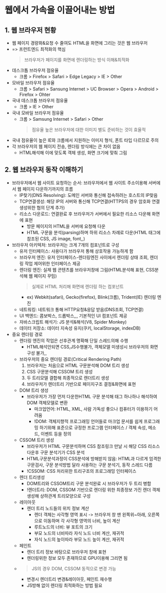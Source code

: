 # 웹에서 가속을 이끌어내는 방법

## 1. 웹 브라우저 현황

- 웹 페이지 경량화&요청 수 줄여도 HTML을 화면에 그리는 것은 웹 브라우저
- => 프런트엔드 최적화의 핵심
  > 브라우저가 페이지를 화면에 렌더링하는 방식 이해&최적화
- 데스크톱 브라우저 점유율
  - 크롬 > Firefox > Safari > Edge Legacy > IE > Other
- 모바일 브라우저 점유율
  - 크롬 > Safari > Sansung Internet > UC Browser > Opera > Android > Firefox > Ohter
- 국내 데스크톱 브라우저 점유율
  - 크롬 > IE > Other
- 국내 모바일 브라우저 점유율
  - 크롬 > Samsung Internet > Safari > Other
    > 점유율 높은 브라우저에 대한 이미지 별도 준비하는 것이 효율적
- 국내 점유율이 높은 IE와 크롬에서 지원하는 이미지 형식, 폰트 타입 다르므로 주의
- 각 브라우저의 웹 페이지 전송, 렌더링 방식에는 큰 차이 없음
  - HTML해석해 이에 맞도록 객체 생성, 화면 크기에 맞춰 그림

## 2. 웹 브라우저 동작 이해하기

- 브라우저에서 웹 사이트 요청하는 순서: 브라우저에서 웹 사이트 주소이용해 서버에서 웹 페이지 다운하기까지의 흐름
  - IP찾기(DNS Resolving): 도메인 서버와 통신해 접속하려는 호스트의 IP찾음
  - TCP연결생성: 해당 IP의 서버와 통신해 TCP연결(HTTPS의 경우 암호화 연결생성위한 협의 단계 추가)
  - 리소스 다운로드: 연결완료 후 브라우저가 서버에서 필요한 리소스 다운해 화면에 표현
    - 방문 페이지의 HTML을 서버에 요청해 다운
    - HTML 구문을 분석(parsing)하며 하위 리소스 차례로 다운(HTML 태그에 참조된 CSS, JS image, font,,)
- 브라우저 아키텍처: 브라우저는 크게 7개의 컴포넌트로 구성
  - 유저 인터페이스: 사용다가 브라우저 통해 상호작용 가능하게 함
  - 브라우저 엔진: 유저 인터페이스-렌더링엔진 사이에서 렌더링 상태 조회, 렌더링 작업 제어위한 인터페이스 제공
  - 렌더링 엔진: 실제 웹 콘텐츠를 브라우저창에 그림(HTML분석해 표현, CSS분석해 웹 페이지 꾸밈)
    > 실제로 HTML 처리해 화면에 렌더링 하는 컴포넌트
    - ex) Webkit(safari), Gecko(firefox), Blink(크롬), Trident(IE) 렌더링 엔진
  - 네트워킹: 네트워크 통해 HTTP요청&응답 받음(DNS조회, TCP연결)
  - UI 백엔드: 콤보박스, 드롭박스,,, 기본적인 UI 컴포넌트 제공
  - 자바스크립트 해석기: JS 분석&해석(V8, Spider Monkey)
  - 데이터 저장소: 데이터 지속성 유지(쿠키, localStorage, indexDB)
- 중요 렌더링 경로
  - 렌더링 엔진의 작업은 선후관계 명확해 단일 스레드의해 수행
    - HTML해석안되면 CSS,JS수행불가, 객체모델 미생성시 브라우저의 화면구성 불가,,
  - 브라우저의 중요 렌더링 경로(Critical Rendering Path)
    1. 브라우저는 처음으로 HTML 구문분석해 DOM 트리 생성
    2. CSS 구문분석해 CSSOM 트리 생성
    3. 두 트리모델 결합해 최종적으로 렌더트리 생성
    4. 브라우저가 렌더트리 기반으로 페이지구조 결정&화면에 표현
  - DOM 트리 생성
    - 브라우저가 가장 먼저 다운한HTML 구문 분석해 태그 하나하나 해석하여 DOM 객체모델로 변환
      - 마크업언어: HTML, XML, 사람 가독성 좋으나 컴퓨터가 이용하기 어려움
      - !DOM: 객체지향적 프로그래밍 언어들로 마크업 문서를 쉽게 프로그래밍 하기위해 표준으로 규정한 프로그램 인터페이스 / 객체 속성, 메소드, 이벤트 등을 정의
  - CSSOM 트리 생성
    - 브라우저가 HTML 구문분석하며 CSS 참조링크 만날 시 해당 CSS 리소스 다운후 구문 분석기가 CSS 분석
    - HTML구문분석과정이 CSS분석에 방해받지 않음: HTML과 다르게 엄격한 구문검사, 구문 분석방법 달라 사용하는 구문 분석기, 동작 스레드 다름
    - !CSSOM: CSS 처리위한 트리구조의 프로그래밍 인터페이스
  - 렌더 트리생성
    - DOM트리와 CSSOM트리 구문 분석완료 시 브라우저가 두 트리 병합
    - !렌더트리: DOM, CSSOM 기반으로 렌더링 위한 최종정보 가진 렌더 객체 생성해 상하관계 트리모양으로 구성
  - 레이아웃
    - 렌더 트리 노드들의 위치 정보 계산
      - 렌더 객체는 사각형 영역 표시 -> 브라우저 창 맨 왼쪽위~아래, 오른쪽으로 이동하며 각 사각형 영역의 너비, 높이 계산
      - 루트노드의 너비: 뷰 포트의 크기
      - 부모 노드의 너비따라 자식 노드 너비 계산, 재귀적
      - 자식 노드의 높이따라 부모 노드 높이 계산, 재귀적
  - 페인트
    - 렌더 트리 정보 바탕으로 브라우저 창에 표현
    - 렌더링위한 정보 모두 존재하므로 GPU이용해 그리면 됨
  - > JS의 경우 DOM, CSSOM 동적으로 변경 가능
    - 변경시 렌더트리 변경&레이아웃, 페인트 재수행
    - JS방해 없이 렌더링 최적화하는 방법 필요
